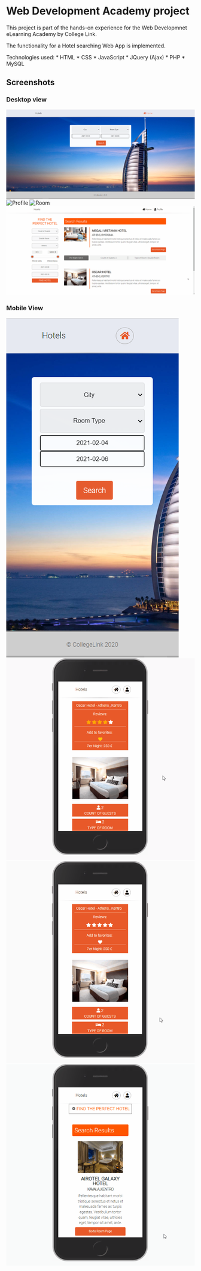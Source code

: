 # Web Development Academy project
This project is part of the hands-on experience for the Web Developmnet eLearning Academy by College Link.

The functionality for a Hotel searching Web App is implemented.

Technologies used:
    * HTML
    * CSS
    * JavaScript
    * JQuery (Ajax)
    * PHP
    * MySQL

## Screenshots ##

### Desktop view ###

![Index image](media/index.png)
![Profile](media/profile.gif)
![Room](media/room_ajax.gif)
![Search Results](media/search_results.gif)

### Mobile View ###

![Index image Mobile](media/index-mobile.png)
![Profile](media/profile_mobile.gif)
![Room](media/room_ajax_mobile.gif)
![Search Results](media/search_results_mobile.gif)

